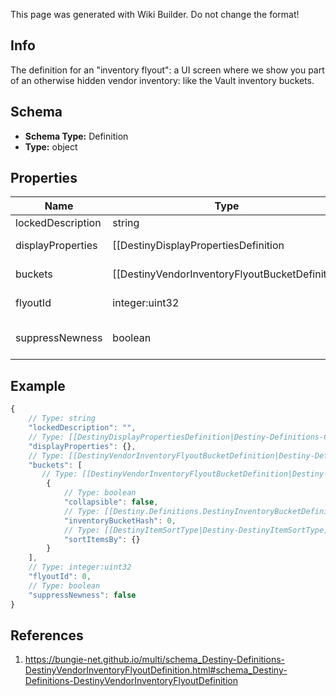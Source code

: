 <span class="wiki-builder">This page was generated with Wiki Builder. Do not change the format!</span>

## Info
The definition for an &quot;inventory flyout&quot;: a UI screen where we show you part of an otherwise hidden vendor inventory: like the Vault inventory buckets.

## Schema
* **Schema Type:** Definition
* **Type:** object

## Properties
Name | Type | Description
---- | ---- | -----------
lockedDescription | string | If the flyout is locked, this is the reason why.
displayProperties | [[DestinyDisplayPropertiesDefinition|Destiny-Definitions-Common-DestinyDisplayPropertiesDefinition]]:Definition | The title and other common properties of the flyout.
buckets | [[DestinyVendorInventoryFlyoutBucketDefinition|Destiny-Definitions-DestinyVendorInventoryFlyoutBucketDefinition]]:Definition[] | A list of inventory buckets and other metadata to show on the screen.
flyoutId | integer:uint32 | An identifier for the flyout, in case anything else needs to refer to them.
suppressNewness | boolean | If this is true, don't show any of the glistening &quot;this is a new item&quot; UI elements, like we show on the inventory items themselves in in-game UI.

## Example
```javascript
{
    // Type: string
    "lockedDescription": "",
    // Type: [[DestinyDisplayPropertiesDefinition|Destiny-Definitions-Common-DestinyDisplayPropertiesDefinition]]:Definition
    "displayProperties": {},
    // Type: [[DestinyVendorInventoryFlyoutBucketDefinition|Destiny-Definitions-DestinyVendorInventoryFlyoutBucketDefinition]]:Definition[]
    "buckets": [
       // Type: [[DestinyVendorInventoryFlyoutBucketDefinition|Destiny-Definitions-DestinyVendorInventoryFlyoutBucketDefinition]]:Definition
        {
            // Type: boolean
            "collapsible": false,
            // Type: [[Destiny.Definitions.DestinyInventoryBucketDefinition|Destiny-Definitions-DestinyInventoryBucketDefinition]]:integer:uint32
            "inventoryBucketHash": 0,
            // Type: [[DestinyItemSortType|Destiny-DestinyItemSortType]]:Enum
            "sortItemsBy": {}
        }
    ],
    // Type: integer:uint32
    "flyoutId": 0,
    // Type: boolean
    "suppressNewness": false
}

```

## References
1. https://bungie-net.github.io/multi/schema_Destiny-Definitions-DestinyVendorInventoryFlyoutDefinition.html#schema_Destiny-Definitions-DestinyVendorInventoryFlyoutDefinition
